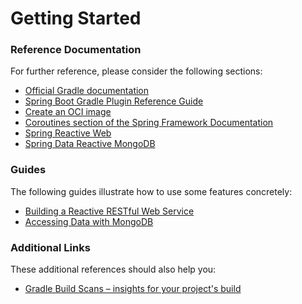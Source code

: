# Getting Started

### Reference Documentation
For further reference, please consider the following sections:

* [Official Gradle documentation](https://docs.gradle.org)
* [Spring Boot Gradle Plugin Reference Guide](https://docs.spring.io/spring-boot/3.4.3/gradle-plugin)
* [Create an OCI image](https://docs.spring.io/spring-boot/3.4.3/gradle-plugin/packaging-oci-image.html)
* [Coroutines section of the Spring Framework Documentation](https://docs.spring.io/spring-framework/reference/6.2.3/languages/kotlin/coroutines.html)
* [Spring Reactive Web](https://docs.spring.io/spring-boot/3.4.3/reference/web/reactive.html)
* [Spring Data Reactive MongoDB](https://docs.spring.io/spring-boot/3.4.3/reference/data/nosql.html#data.nosql.mongodb)

### Guides
The following guides illustrate how to use some features concretely:

* [Building a Reactive RESTful Web Service](https://spring.io/guides/gs/reactive-rest-service/)
* [Accessing Data with MongoDB](https://spring.io/guides/gs/accessing-data-mongodb/)

### Additional Links
These additional references should also help you:

* [Gradle Build Scans – insights for your project's build](https://scans.gradle.com#gradle)

